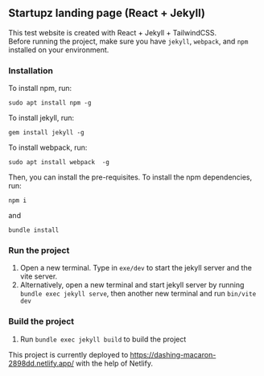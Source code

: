 ## Startupz landing page (React + Jekyll)

This test website is created with React + Jekyll + TailwindCSS.  
Before running the project, make sure you have `jekyll`, `webpack`, and `npm` installed on your environment.

### Installation

To install npm, run:

```
sudo apt install npm -g
```

To install jekyll, run:

```
gem install jekyll -g
```

To install webpack, run:

```
sudo apt install webpack  -g
```

Then, you can install the pre-requisites. To install the npm dependencies, run:

```
npm i
```

and

```
bundle install
```

### Run the project

1. Open a new terminal. Type in `exe/dev` to start the jekyll server and the vite server.
2. Alternatively, open a new terminal and start jekyll server by running `bundle exec jekyll serve`, then another new terminal and run `bin/vite dev`

### Build the project

1. Run `bundle exec jekyll build` to build the project

This project is currently deployed to https://dashing-macaron-2898dd.netlify.app/ with the help of Netlify.
